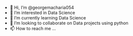 - 👋 Hi, I’m @georgemacharia054
- 👀 I’m interested in Data Science
- 🌱 I’m currently learning Data Science
- 💞️ I’m looking to collaborate on Data projects using python
- 📫 How to reach me ...

<!---
georgemacharia054/georgemacharia054 is a ✨ special ✨ repository because its `README.md` (this file) appears on your GitHub profile.
You can click the Preview link to take a look at your changes.
--->
